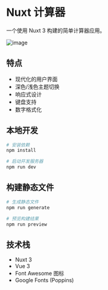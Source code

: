 # Nuxt 计算器

一个使用 Nuxt 3 构建的简单计算器应用。

![image](https://github.com/user-attachments/assets/f6e78e02-1a31-4c11-b854-258be9b24223)


## 特点

- 现代化的用户界面
- 深色/浅色主题切换
- 响应式设计
- 键盘支持
- 数字格式化

## 本地开发

```bash
# 安装依赖
npm install

# 启动开发服务器
npm run dev
```

## 构建静态文件

```bash
# 生成静态文件
npm run generate

# 预览构建结果
npm run preview
```

## 技术栈

- Nuxt 3
- Vue 3
- Font Awesome 图标
- Google Fonts (Poppins)
